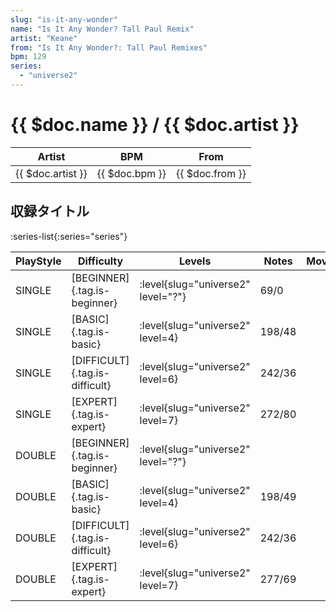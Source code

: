 ```yaml
---
slug: "is-it-any-wonder"
name: "Is It Any Wonder? Tall Paul Remix"
artist: "Keane"
from: "Is It Any Wonder?: Tall Paul Remixes"
bpm: 129
series:
  - "universe2"
---
```


# {{ $doc.name }} / {{ $doc.artist }}

|Artist|BPM|From|
|------|---|----|
|{{ $doc.artist }}|{{ $doc.bpm }}|{{ $doc.from }}|

## 収録タイトル

:series-list{:series="series"}

|PlayStyle|Difficulty|Levels|Notes|Movie|
|---------|----------|------|-----|-----|
|SINGLE|[BEGINNER]{.tag.is-beginner}|<div class="field is-grouped is-grouped-multiline"> :level{slug="universe2" level="?"}</div>|69/0||
|SINGLE|[BASIC]{.tag.is-basic}|<div class="field is-grouped is-grouped-multiline"> :level{slug="universe2" level=4}</div>|198/48||
|SINGLE|[DIFFICULT]{.tag.is-difficult}|<div class="field is-grouped is-grouped-multiline"> :level{slug="universe2" level=6}</div>|242/36||
|SINGLE|[EXPERT]{.tag.is-expert}|<div class="field is-grouped is-grouped-multiline"> :level{slug="universe2" level=7}</div>|272/80||
|DOUBLE|[BEGINNER]{.tag.is-beginner}|<div class="field is-grouped is-grouped-multiline"> :level{slug="universe2" level="?"}</div>|||
|DOUBLE|[BASIC]{.tag.is-basic}|<div class="field is-grouped is-grouped-multiline"> :level{slug="universe2" level=4}</div>|198/49||
|DOUBLE|[DIFFICULT]{.tag.is-difficult}|<div class="field is-grouped is-grouped-multiline"> :level{slug="universe2" level=6}</div>|242/36||
|DOUBLE|[EXPERT]{.tag.is-expert}|<div class="field is-grouped is-grouped-multiline"> :level{slug="universe2" level=7}</div>|277/69||
